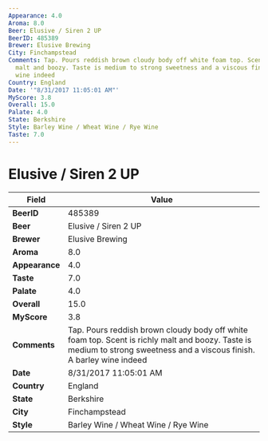 ```yaml
---
Appearance: 4.0
Aroma: 8.0
Beer: Elusive / Siren 2 UP
BeerID: 485389
Brewer: Elusive Brewing
City: Finchampstead
Comments: Tap. Pours reddish brown cloudy body off white foam top. Scent is richly
  malt and boozy. Taste is medium to strong sweetness and a viscous finish. A barley
  wine indeed
Country: England
Date: '"8/31/2017 11:05:01 AM"'
MyScore: 3.8
Overall: 15.0
Palate: 4.0
State: Berkshire
Style: Barley Wine / Wheat Wine / Rye Wine
Taste: 7.0
---
```


# Elusive / Siren 2 UP

| Field         | Value |
|---------------|-------|
| **BeerID** | 485389 |
| **Beer** | Elusive / Siren 2 UP |
| **Brewer** | Elusive Brewing |
| **Aroma** | 8.0 |
| **Appearance** | 4.0 |
| **Taste** | 7.0 |
| **Palate** | 4.0 |
| **Overall** | 15.0 |
| **MyScore** | 3.8 |
| **Comments** | Tap. Pours reddish brown cloudy body off white foam top. Scent is richly malt and boozy. Taste is medium to strong sweetness and a viscous finish. A barley wine indeed |
| **Date** | 8/31/2017 11:05:01 AM |
| **Country** | England |
| **State** | Berkshire |
| **City** | Finchampstead |
| **Style** | Barley Wine / Wheat Wine / Rye Wine |

